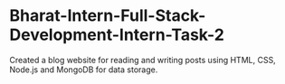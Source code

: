 # Bharat-Intern-Full-Stack-Development-Intern-Task-2
Created a blog website for reading and writing posts using HTML, CSS, Node.js and MongoDB for data storage.
